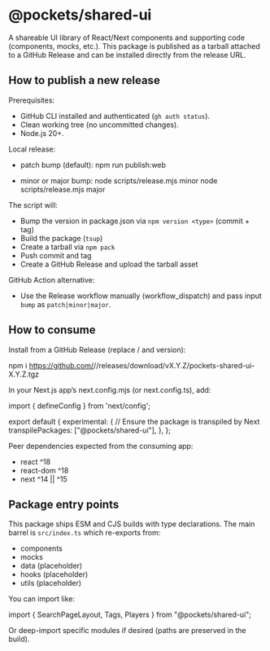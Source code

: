 # @pockets/shared-ui

A shareable UI library of React/Next components and supporting code (components, mocks, etc.). This package is published as a tarball attached to a GitHub Release and can be installed directly from the release URL.

## How to publish a new release

Prerequisites:
- GitHub CLI installed and authenticated (`gh auth status`).
- Clean working tree (no uncommitted changes).
- Node.js 20+.

Local release:

- patch bump (default):
  npm run publish:web

- minor or major bump:
  node scripts/release.mjs minor
  node scripts/release.mjs major

The script will:
- Bump the version in package.json via `npm version <type>` (commit + tag)
- Build the package (`tsup`)
- Create a tarball via `npm pack`
- Push commit and tag
- Create a GitHub Release and upload the tarball asset

GitHub Action alternative:
- Use the Release workflow manually (workflow_dispatch) and pass input `bump` as `patch|minor|major`.

## How to consume

Install from a GitHub Release (replace <ORG>/<REPO> and version):

  npm i https://github.com/<ORG>/<REPO>/releases/download/vX.Y.Z/pockets-shared-ui-X.Y.Z.tgz

In your Next.js app’s next.config.mjs (or next.config.ts), add:

  import { defineConfig } from 'next/config';

  export default {
    experimental: {
      // Ensure the package is transpiled by Next
      transpilePackages: ["@pockets/shared-ui"],
    },
  };

Peer dependencies expected from the consuming app:
- react ^18
- react-dom ^18
- next ^14 || ^15

## Package entry points

This package ships ESM and CJS builds with type declarations. The main barrel is `src/index.ts` which re-exports from:
- components
- mocks
- data (placeholder)
- hooks (placeholder)
- utils (placeholder)

You can import like:

  import { SearchPageLayout, Tags, Players } from "@pockets/shared-ui";

Or deep-import specific modules if desired (paths are preserved in the build).

